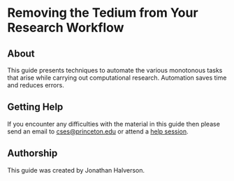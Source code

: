 # Removing the Tedium from Your Research Workflow

## About

This guide presents techniques to automate the various monotonous tasks that arise while carrying out computational research. Automation saves time and reduces errors.
<!--
## Workshop Survey

Toward the end of the workshop please complete [this survey](https://forms.gle/wJsovb7nw8nCJbop9).
-->
## Getting Help

If you encounter any difficulties with the material in this guide then please send an email to <a href="mailto:cses@princeton.edu">cses@princeton.edu</a> or attend a <a href="https://researchcomputing.princeton.edu/education/help-sessions">help session</a>.

## Authorship

This guide was created by Jonathan Halverson.

